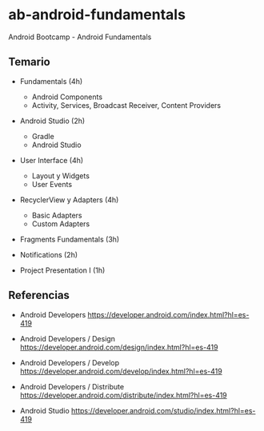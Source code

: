 # ab-android-fundamentals
Android Bootcamp - Android Fundamentals

## Temario

- Fundamentals (4h)

  - Android Components
  - Activity, Services, Broadcast Receiver, Content Providers

- Android Studio (2h) 

  - Gradle
  - Android Studio
  
- User Interface (4h)

  - Layout y Widgets
  - User Events
  
- RecyclerView y Adapters (4h)

  - Basic Adapters
  - Custom Adapters
  
- Fragments Fundamentals (3h)

- Notifications (2h)

- Project Presentation I (1h)

## Referencias

- Android Developers https://developer.android.com/index.html?hl=es-419

- Android Developers / Design https://developer.android.com/design/index.html?hl=es-419

- Android Developers / Develop https://developer.android.com/develop/index.html?hl=es-419

- Android Developers / Distribute https://developer.android.com/distribute/index.html?hl=es-419

- Android Studio https://developer.android.com/studio/index.html?hl=es-419



